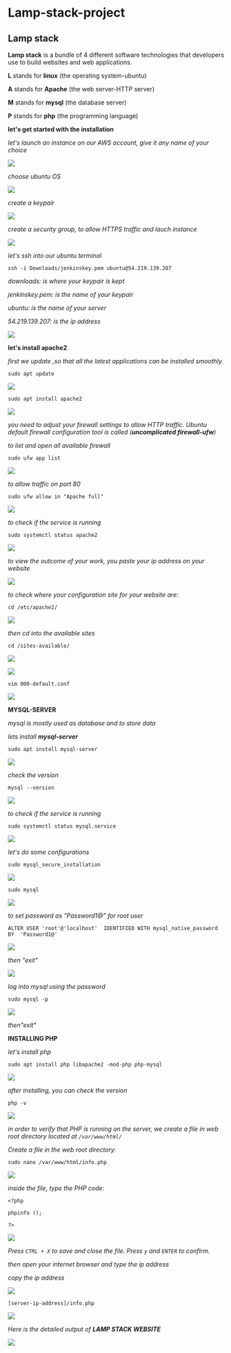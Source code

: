 # Lamp-stack-project

## Lamp stack

__Lamp stack__ is a bundle of 4 different software technologies that developers use to build websites and web applications.

__L__ stands for __linux__ (the operating system-ubuntu)

__A__ stands for __Apache__ (the web server-HTTP server)

__M__ stands for __mysql__ (the database server)

__P__ stands for __php__ (the programming language)


__let's get started with the installation__


_let's launch an instance on our AWS account, give it any name of your choice_


![](./images/2.png)

_choose ubuntu OS_

![](./images/3.png)

_create a keypair_

![](./images/4.png)

_create a security group, to allow HTTPS traffic and lauch instance_

![](./images/5.png)

_let's ssh into our ubuntu terminal_

`ssh -i Downloads/jenkinskey.pem ubuntu@54.219.139.207`

_downloads: is where your keypair is kept_

_jenkinskey.pem: is the name of your keypair_

_ubuntu: is the name of your server_

_54.219.139.207: is the ip address_

![](./images/6.png)

__let's install apache2__

_first we update ,so that all the latest applications can be installed smoothly._

`sudo apt update`

![](./images/7.png)

`sudo apt install apache2`

![](./images/8.png)

_you need to adjust your firewall settings to allow HTTP traffic. Ubuntu default firewall configuration tool is called (__uncomplicated firewall-ufw__)_

_to list and open all available firewall_

`sudo ufw app list`

![](./images/9.png)

_to allow traffic on port 80_

`sudo ufw allow in "Apache full"`

![](./images/10.png)

_to check if the service is running_

`sudo systemctl status apache2`

![](./images/13.png)

_to view the outcome of your work, you paste your ip address on your website_

![](./images/11.png)

_to check where your configuration site for your website are:_

`cd /etc/apache2/`

![](./images/14.png)

_then cd into the available sites_

`cd /sites-available/`

![](./images/15.png)

![](./images/16.png)

`vim 000-default.conf`

![](./images/17.png)









__MYSQL-SERVER__

_mysql is mostly used as database and to store data_

_lets install __mysql-server___

`sudo apt install mysql-server`

![](./images/21.png)

 _check the version_

 `mysql --version`

 ![](./images/23.png)

 _to check if the service is running_

 `sudo systemctl status mysql.service`

 ![](./images/24.png)

 _let's do some configurations_

 `sudo mysql_secure_installation`

 ![](./images/26.png)

`sudo mysql`

![](./images/22.png)

 _to set password as "Password1@" for root user_

 `ALTER USER 'root'@'localhost'  IDENTIFIED WITH mysql_native_password BY  'Password1@' `

 ![](./images/29.png)

 _then "exit"_

![](./images/30.png)

_log into mysql using the password_

`sudo mysql -p`

![](./images/31.png)

_then"exit"_






__INSTALLING PHP__

_let's install php_

`sudo apt install php libapache2 -mod-php php-mysql`

![](./images/32.png)

_after installing, you can check the version_

`php -v`

![](./images/33.png)

_in order to verify that PHP is running on the server, we create a file in web root directory located at `/var/www/html/`_

_Create a file in the web root directory:_

`sudo nano /var/www/html/info.php`

![](./images/36.png)

_inside the file, type the PHP code:_


`<?php`

`phpinfo ();`

`?>`

![](./images/35.png)


_Press `CTRL + X` to save and close the file. Press `y` and `ENTER` to confirm._

_then open your internet browser and type the ip address_

_copy the ip address_

![](./images/37.png)

`[server-ip-address]/info.php`

![](./images/38.png)

_Here is the detailed output of __LAMP STACK WEBSITE___

![](./images/39.png)







































































































